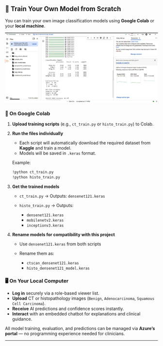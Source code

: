 ## 🚀 Train Your Own Model from Scratch

You can train your own image classification models using **Google Colab** or your **local machine**.

![Training Process](https://github.com/Jerryblessed/LungCareAI/blob/main/static/train.png?raw=true)

### 📌 On Google Colab

1. **Upload training scripts** (e.g., `ct_train.py` or `histo_train.py`) to Colab.

2. **Run the files individually**

   * Each script will automatically download the required dataset from **Kaggle** and train a model.
   * Models will be saved in `.keras` format.

   Example:

   ```bash
   !python ct_train.py
   !python histo_train.py
   ```

3. **Get the trained models**

   * `ct_train.py` → Outputs: `densenet121.keras`
   * `histo_train.py` → Outputs:

     * `densenet121.keras`
     * `mobilenetv2.keras`
     * `inceptionv3.keras`

4. **Rename models for compatibility with this project**

   * Use `densenet121.keras` from both scripts
   * Rename them as:

     * `ctscan_densenet121.keras`
     * `histo_densenet121_model.keras`

### 🖥️ On Your Local Computer

* **Log in** securely via a role-based viewer list.
* **Upload** CT or histopathology images (`Benign`, `Adenocarcinoma`, `Squamous Cell Carcinoma`).
* **Receive** AI predictions and confidence scores instantly.
* **Interact** with an embedded chatbot for explanations and clinical guidance.

All model training, evaluation, and predictions can be managed via **Azure’s portal** — no programming experience needed for clinicians.

---

